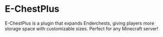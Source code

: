# E-ChestPlus
E-ChestPlus is a plugin that expands Enderchests, giving players more storage space with customizable sizes. Perfect for any Minecraft server!
